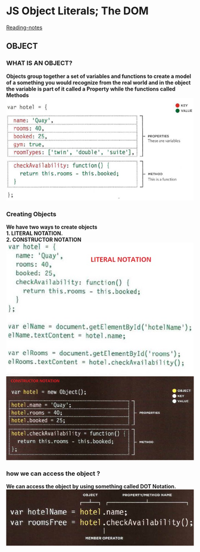 # JS Object Literals; The DOM

[Reading-notes](https://odehyazan.github.io/reading-notes/)

## OBJECT

### WHAT IS AN OBJECT?

**Objects group together a set of variables and functions to create a model of a something you would recognize from the real world and in the object the variable is part of it called a Property while the functions called Methods**
![img](../img/object.jpg)

### Creating Objects 
 
**We have two ways to create objects<br>1. LITERAL NOTATION.<br>2. CONSTRUCTOR NOTATION**
![img](../img/creatO1.jpg)
![img](../img/creatO2.jpg)

### how we can access the object ?

**We can access the object by using something called DOT Notation.**
![img](../img/accessO.jpg)

